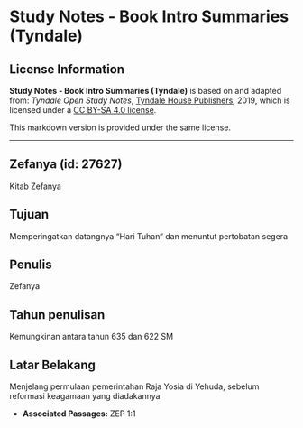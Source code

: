 # Study Notes - Book Intro Summaries (Tyndale)

## License Information

**Study Notes - Book Intro Summaries (Tyndale)** is based on and adapted from: _Tyndale Open Study Notes_, [Tyndale House Publishers](https://tyndaleopenresources.com/), 2019, which is licensed under a [CC BY-SA 4.0 license](https://creativecommons.org/licenses/by-sa/4.0/legalcode.en).

This markdown version is provided under the same license.



--------------------------------

## Zefanya (id: 27627)

Kitab Zefanya

Tujuan
------

Memperingatkan datangnya “Hari Tuhan“ dan menuntut pertobatan segera

Penulis
-------

Zefanya

Tahun penulisan
---------------

Kemungkinan antara tahun 635 dan 622 SM

Latar Belakang
--------------

Menjelang permulaan pemerintahan Raja Yosia di Yehuda, sebelum reformasi keagamaan yang diadakannya

* **Associated Passages:** ZEP 1:1

